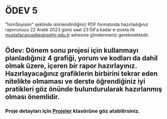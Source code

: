 # ÖDEV 5

"İsimSoyisim" şeklinde isimlendirdiğiniz PDF formatında hazırladığınız raporunuzu 22 Aralık 2023 günü saat 23:59'a kadar e-posta ile [mustafacavus@eskisehir.edu.tr](mustafacavus@eskisehir.edu.tr) adresine göndermeniz gerekmektedir.

## Ödev: Dönem sonu projesi için kullanmayı planladığınız 4 grafiği, yorum ve kodları da dahil olmak üzere, içeren bir rapor hazırlayınız. Hazırlayacağınız grafiklerin birbirini tekrar eden nitelikte olmaması ve derste öğrendiğiniz iyi pratikleri göz önünde bulundurularak hazırlanmış olması önemlidir.

### Proje detayları için [Projeler](https://github.com/mcavs/ESTUStat_2023Guz_VeriGorsellestirme/tree/main/Projeler) klasörüne göz atabilirsiniz.
